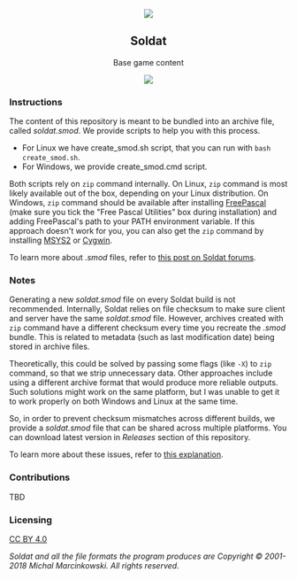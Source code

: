 <div align="center">
  <img src="https://i.imgur.com/HrYPYjh.png" />
  <h2>Soldat</h2>
  <p>Base game content</p>
  <a href="https://discord.soldat.pl"><img src="https://img.shields.io/discord/234733999879094272.svg" /></a>
</div>

### Instructions

The content of this repository is meant to be bundled into an archive file, called *soldat.smod*. We provide scripts to help you with this process.
- For Linux we have create_smod.sh script, that you can run with ```bash create_smod.sh```.
- For Windows, we provide create_smod.cmd script.

Both scripts rely on ```zip``` command internally. On Linux, ```zip``` command is most likely available out of the box, depending on your Linux distribution. On Windows, ```zip``` command should be available after installing [FreePascal](https://www.freepascal.org/) (make sure you tick the "Free Pascal Utilities" box during installation) and adding FreePascal's path to your PATH environment variable. If this approach doesn't work for you, you can also get the ```zip``` command by installing [MSYS2](https://www.msys2.org/) or [Cygwin](https://www.cygwin.com/).

To learn more about *.smod* files, refer to [this post on Soldat forums](https://forums.soldat.pl/index.php?topic=44917.0).

### Notes
Generating a new *soldat.smod* file on every Soldat build is not recommended. Internally, Soldat relies on file checksum to make sure client and server have the same *soldat.smod* file. However, archives created with ```zip``` command have a different checksum every time you recreate the *.smod* bundle. This is related to metadata (such as last modification date) being stored in archive files.

Theoretically, this could be solved by passing some flags (like ```-X```) to ```zip``` command, so that we strip unnecessary data. Other approaches include using a different archive format that would produce more reliable outputs. Such solutions might work on the same platform, but I was unable to get it to work properly on both Windows and Linux at the same time.

So, in order to prevent checksum mismatches across different builds, we provide a *soldat.smod* file that can be shared across multiple platforms. You can download latest version in *Releases* section of this repository.

To learn more about these issues, refer to [this explanation](https://reproducible-builds.org/docs/archives/).
  
### Contributions

TBD


### Licensing

[CC BY 4.0](LICENSE.md)

*Soldat and all the file formats the program produces are Copyright © 2001-2018 Michal Marcinkowski. All rights reserved.*
